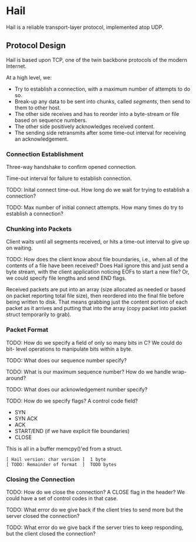 # Hail
Hail is a reliable transport-layer protocol, implemented atop UDP. 


## Protocol Design 

Hail is based upon TCP, one of the twin backbone protocols of the
modern Internet. 

At a high level, we: 

* Try to establish a connection, with a maximum number of attempts to do so.
* Break-up any data to be sent into chunks, called *segments*, then send to
  them to other host.
* The other side receives and has to reorder into a byte-stream or file 
  based on sequence numbers.
* The other side positively acknowledges received content.
* The sending side retransmits after some time-out interval for receiving an
  acknowledgement.


### Connection Establishment 

Three-way handshake to confirm opened connection. 

Time-out interval for failure to establish connection.

TODO: Inital connect time-out. How long do we wait for trying
to establish a connection? 

TODO: Max number of initial connect attempts. How many times do 
try to establish a connection?


### Chunking into Packets

Client waits until all segments received, or hits a time-out interval 
to give up on waiting. 

TODO: How does the client know about file boundaries, i.e., when all of 
the contents of a file have been received? Does Hail ignore this and just send
a byte stream, with the client application noticing EOFs to start a new file?
Or, we could specify file lengths and send END flags. 

Received packets are put into an array (size allocated as needed or 
based on packet reporting total file size), then reordered into the final 
file before being written to disk. That means grabbing just the content portion
of each packet as it arrives and putting that into the array (copy packet
into packet struct temporarily to grab).


### Packet Format

TODO: How do we specify a field of only so many bits in C? We could do bit-
level operations to manipulate bits within a byte.

TODO: What does our sequence number specify? 

TODO: What is our maximum sequence number? How do we handle wrap-around?

TODO: What does our acknowledgement number specify?

TODO: How do we specify flags? A control code field?

* SYN
* SYN ACK
* ACK 
* START/END (if we have explicit file boundaries)
* CLOSE

This is all in a buffer memcpy()'ed from a struct.  

    [ Hail version: char version ]  1 byte
    [ TODO: Remainder of format  ]  TODO bytes


### Closing the Connection

TODO: How do we close the connection? A CLOSE flag in the header? We could have a set of control codes in that case. 

TODO: What error do we give back if the client tries to send more but the server closed the connection?

TODO: What error do we give back if the server tries to keep responding, but the client closed the connection?





